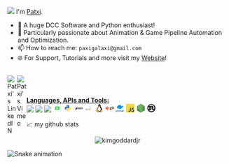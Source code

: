 
<img src="https://github.com/pop/gif_collection/blob/master/001%20-%20mindblown.gif" width="30px"> I'm [Patxi](https://www.linkedin.com/in/patxi-exequiel-aguirre-98b17141/).

- 💬 A huge DCC Software and Python enthusiast!
- 💖 Particularly passionate about Animation & Game Pipeline Automation and Optimization.
- 📫 How to reach me: `paxigalaxi@gmail.com`
- 🌐 For Support, Tutorials and more visit my [Website](https://www.patagu.org)!

<br>
<a href="https://www.linkedin.com/in/patxi-exequiel-aguirre-98b17141/">
  <img align="left" alt="Patxi's LinkedIN" width="22px" src="https://raw.githubusercontent.com/peterthehan/peterthehan/master/assets/linkedin.svg" />
</a>
<a href="https://vimeo.com/paxigalaxi">
  <img align="left" alt="Patxi's Vimeo" width="22px" src="https://logos-download.com/wp-content/uploads/2021/01/Vimeo_Logo.svg" />
  

<br>
<br>

**Languages, APIs and Tools:**
<br>
[<code><img height="20" src="https://avatars.githubusercontent.com/u/52924476?s=200&v=4"></code>](https://www.blender.org/)
[<code><img height="20" src="https://avatars.githubusercontent.com/u/1576570?s=200&v=4"></code>](https://github.com/sideeffects)
[<code><img height="20" src="https://avatars.githubusercontent.com/u/7914533?s=200&v=4"></code>](https://github.com/Autodesk)
[<code><img height="20" src="https://raw.githubusercontent.com/github/explore/80688e429a7d4ef2fca1e82350fe8e3517d3494d/topics/qt/qt.png"></code>](https://github.com/topics/qt)
[<code><img height="20" src="https://raw.githubusercontent.com/github/explore/80688e429a7d4ef2fca1e82350fe8e3517d3494d/topics/python/python.png"></code>](https://www.python.org/)
[<code><img height="20" src="https://raw.githubusercontent.com/github/explore/80688e429a7d4ef2fca1e82350fe8e3517d3494d/topics/bash/bash.png"></code>](https://www.gnu.org/software/bash/)
[<code><img height="20" src="https://raw.githubusercontent.com/github/explore/80688e429a7d4ef2fca1e82350fe8e3517d3494d/topics/mysql/mysql.png"></code>](https://www.mysql.com/)
[<code><img height="20" src="https://raw.githubusercontent.com/github/explore/80688e429a7d4ef2fca1e82350fe8e3517d3494d/topics/linux/linux.png"></code>](https://www.linux.org/)
[<code><img height="20" src="https://raw.githubusercontent.com/github/explore/80688e429a7d4ef2fca1e82350fe8e3517d3494d/topics/git/git.png"></code>](https://github.com/)
[<code><img height="20" src="https://raw.githubusercontent.com/github/explore/80688e429a7d4ef2fca1e82350fe8e3517d3494d/topics/docker/docker.png"></code>](https://www.docker.com/)
[<code><img height="20" src="https://raw.githubusercontent.com/github/explore/80688e429a7d4ef2fca1e82350fe8e3517d3494d/topics/javascript/javascript.png"></code>](https://www.javascript.com/)
[<code><img height="20" src="https://raw.githubusercontent.com/github/explore/80688e429a7d4ef2fca1e82350fe8e3517d3494d/topics/nodejs/nodejs.png"></code>](https://nodejs.org/)
[<code><img height="20" src="https://raw.githubusercontent.com/github/explore/80688e429a7d4ef2fca1e82350fe8e3517d3494d/topics/rust/rust.png"></code>](https://www.rust-lang.org/)





📈 my github stats

<p align="center"> <img src="https://github-readme-stats.vercel.app/api?username=kimgoddardjr&show_icons=true&theme=gotham" alt="kimgoddardjr" />

![Snake animation](https://github.com/KimGoddardJr/KimGoddardJr/blob/output/github-contribution-grid-snake.svg)